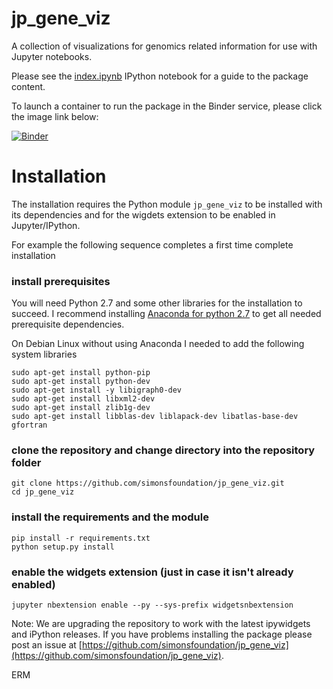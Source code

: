 # jp_gene_viz

A collection of visualizations for genomics related information for use with Jupyter notebooks.

Please see the [index.ipynb](index.ipynb) IPython notebook for
a guide to the package content.

To launch a container to run the package in the Binder service, please
click the image link below:

[![Binder](http://mybinder.org/badge.svg)](http://mybinder.org/repo/simonsfoundation/jp_gene_viz)

# Installation

The installation requires the Python module `jp_gene_viz` to be installed with its
dependencies and for the wigdets extension to be enabled in Jupyter/IPython.

For example the following sequence completes a first time complete installation

### install prerequisites

You will need Python 2.7 and some other libraries for the installation
to succeed.  I recommend installing 
[Anaconda for python 2.7](https://www.continuum.io/downloads) to get all
needed prerequisite dependencies.

On Debian Linux without using Anaconda I needed to add the following system
libraries

```
sudo apt-get install python-pip
sudo apt-get install python-dev
sudo apt-get install -y libigraph0-dev 
sudo apt-get install libxml2-dev
sudo apt-get install zlib1g-dev
sudo apt-get install libblas-dev liblapack-dev libatlas-base-dev gfortran
```

### clone the repository and change directory into the repository folder

```
git clone https://github.com/simonsfoundation/jp_gene_viz.git
cd jp_gene_viz
```

### install the requirements and the module
```
pip install -r requirements.txt
python setup.py install
```

### enable the widgets extension (just in case it isn't already enabled)
```
jupyter nbextension enable --py --sys-prefix widgetsnbextension
```

Note: We are upgrading the repository to work with the latest ipywidgets and iPython
releases.  If you have problems installing the package please post an issue at
[https://github.com/simonsfoundation/jp_gene_viz](https://github.com/simonsfoundation/jp_gene_viz).

ERM
